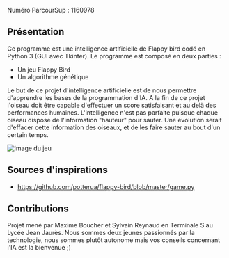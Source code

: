 Numéro ParcourSup : 1160978

## Présentation

Ce programme est une intelligence artificielle de Flappy bird codé en Python 3 (GUI avec Tkinter).
Le programme est composé en deux parties :
- Un jeu Flappy Bird
- Un algorithme génétique

Le but de ce projet d'intelligence artificielle est de nous permettre d'apprendre les bases de la programmation d'IA.
A la fin de ce projet l'oiseau doit être capable d'effectuer un score satisfaisant et au delà des performances humaines.
L'intelligence n'est pas parfaite puisque chaque oiseau dispose de l'information "hauteur" pour sauter.
Une évolution serait d'effacer cette information des oiseaux, et de les faire sauter au bout d'un certain temps.

![Image du jeu](https://gitlab.com/Napolitain/genetic-flappy-bird/raw/master/img/presentation.png)

## Sources d'inspirations
- https://github.com/potterua/flappy-bird/blob/master/game.py

## Contributions
Projet mené par Maxime Boucher et Sylvain Reynaud en Terminale S au Lycée Jean Jaurès.
Nous sommes deux jeunes passionnés par la technologie, nous sommes plutôt autonome mais vos conseils concernant l'IA est la bienvenue ;)
